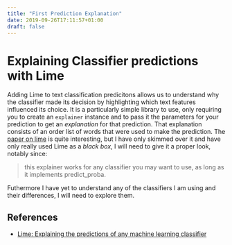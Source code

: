 ```yaml
---
title: "First Prediction Explanation"
date: 2019-09-26T17:11:57+01:00
draft: false
---
```


# Explaining Classifier predictions with Lime

Adding Lime to text classification predicitons allows us to understand why the classifier made its decision by highlighting which text features influenced its choice. It is a particularly simple library to use, only requiring you to create an `explainer` instance and to pass it the parameters for your prediction to get an _explanation_ for that prediction. That explanation consists of an order list of words that were used to make the prediction. The [paper on lime](https://arxiv.org/abs/1602.04938) is quite interesting, but I have only skimmed over it and have only really used Lime as a _black box_, I will need to give it a proper look, notably since:

> this explainer works for any classifier you may want to use, as long as it implements predict_proba.

Futhermore I have yet to understand any of the classifiers I am using and their differences, I will need to explore them.

## References

- [Lime: Explaining the predictions of any machine learning classifier](https://github.com/marcotcr/lime)
